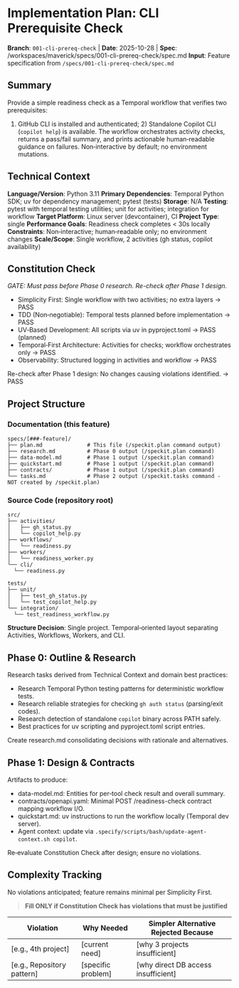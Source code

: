 # Implementation Plan: CLI Prerequisite Check

**Branch**: `001-cli-prereq-check` | **Date**: 2025-10-28 | **Spec**: /workspaces/maverick/specs/001-cli-prereq-check/spec.md
**Input**: Feature specification from `/specs/001-cli-prereq-check/spec.md`

## Summary

Provide a simple readiness check as a Temporal workflow that verifies two prerequisites:
1) GitHub CLI is installed and authenticated; 2) Standalone Copilot CLI (`copilot help`) is available.
The workflow orchestrates activity checks, returns a pass/fail summary, and prints actionable human‑readable
guidance on failures. Non‑interactive by default; no environment mutations.

## Technical Context

**Language/Version**: Python 3.11
**Primary Dependencies**: Temporal Python SDK; uv for dependency management; pytest (tests)
**Storage**: N/A
**Testing**: pytest with temporal testing utilities; unit for activities; integration for workflow
**Target Platform**: Linux server (devcontainer), CI
**Project Type**: single
**Performance Goals**: Readiness check completes < 30s locally
**Constraints**: Non‑interactive; human‑readable only; no environment changes
**Scale/Scope**: Single workflow, 2 activities (gh status, copilot availability)
## Constitution Check

*GATE: Must pass before Phase 0 research. Re-check after Phase 1 design.*

- Simplicity First: Single workflow with two activities; no extra layers → PASS
- TDD (Non‑negotiable): Temporal tests planned before implementation → PASS
- UV‑Based Development: All scripts via uv in pyproject.toml → PASS (planned)
- Temporal‑First Architecture: Activities for checks; workflow orchestrates only → PASS
- Observability: Structured logging in activities and workflow → PASS

Re-check after Phase 1 design: No changes causing violations identified. → PASS

## Project Structure

### Documentation (this feature)

```text
specs/[###-feature]/
├── plan.md              # This file (/speckit.plan command output)
├── research.md          # Phase 0 output (/speckit.plan command)
├── data-model.md        # Phase 1 output (/speckit.plan command)
├── quickstart.md        # Phase 1 output (/speckit.plan command)
├── contracts/           # Phase 1 output (/speckit.plan command)
└── tasks.md             # Phase 2 output (/speckit.tasks command - NOT created by /speckit.plan)
```

### Source Code (repository root)
<!--
  ACTION REQUIRED: Replace the placeholder tree below with the concrete layout
  for this feature. Delete unused options and expand the chosen structure with
  real paths (e.g., apps/admin, packages/something). The delivered plan must
  not include Option labels.
-->

```text
src/
├── activities/
│   ├── gh_status.py
│   └── copilot_help.py
├── workflows/
│   └── readiness.py
├── workers/
│   └── readiness_worker.py
└── cli/
  └── readiness.py

tests/
├── unit/
│   ├── test_gh_status.py
│   └── test_copilot_help.py
└── integration/
  └── test_readiness_workflow.py
```
**Structure Decision**: Single project. Temporal‑oriented layout separating Activities, Workflows, Workers, and CLI.

## Phase 0: Outline & Research

Research tasks derived from Technical Context and domain best practices:

- Research Temporal Python testing patterns for deterministic workflow tests.
- Research reliable strategies for checking `gh auth status` (parsing/exit codes).
- Research detection of standalone `copilot` binary across PATH safely.
- Best practices for uv scripting and pyproject.toml script entries.

Create research.md consolidating decisions with rationale and alternatives.

## Phase 1: Design & Contracts

Artifacts to produce:

- data-model.md: Entities for per‑tool check result and overall summary.
- contracts/openapi.yaml: Minimal POST /readiness-check contract mapping workflow I/O.
- quickstart.md: uv instructions to run the workflow locally (Temporal dev server).
- Agent context: update via `.specify/scripts/bash/update-agent-context.sh copilot`.

Re‑evaluate Constitution Check after design; ensure no violations.

## Complexity Tracking

No violations anticipated; feature remains minimal per Simplicity First.
> **Fill ONLY if Constitution Check has violations that must be justified**

| Violation | Why Needed | Simpler Alternative Rejected Because |
|-----------|------------|-------------------------------------|
| [e.g., 4th project] | [current need] | [why 3 projects insufficient] |
| [e.g., Repository pattern] | [specific problem] | [why direct DB access insufficient] |
